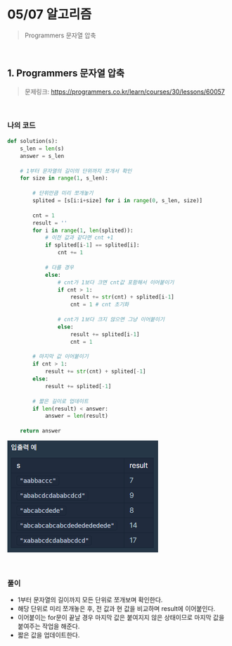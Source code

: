 # 05/07 알고리즘

> Programmers 문자열 압축

<br>

## 1. Programmers 문자열 압축

> 문제링크: https://programmers.co.kr/learn/courses/30/lessons/60057

<br>

### 나의 코드

```python
def solution(s):
    s_len = len(s)
    answer = s_len

    # 1부터 문자열의 길이의 단위까지 쪼개서 확인
    for size in range(1, s_len):

        # 단위만큼 미리 쪼개놓기
        splited = [s[i:i+size] for i in range(0, s_len, size)]

        cnt = 1
        result = ''
        for i in range(1, len(splited)):
            # 이전 값과 같다면 cnt +1
            if splited[i-1] == splited[i]:
                cnt += 1

            # 다를 경우
            else:
                # cnt가 1보다 크면 cnt값 포함해서 이어붙이기
                if cnt > 1:
                    result += str(cnt) + splited[i-1]
                    cnt = 1 # cnt 초기화

                # cnt가 1보다 크지 않으면 그냥 이어붙이기
                else:
                    result += splited[i-1]
                    cnt = 1

        # 마지막 값 이어붙이기
        if cnt > 1:
            result += str(cnt) + splited[-1]
        else:
            result += splited[-1]

        # 짧은 길이로 업데이트
        if len(result) < answer:
            answer = len(result)

    return answer
```

![image-20210507094517421](README.assets/image-20210507094517421.png)

<br>

### 풀이

- 1부터 문자열의 길이까지 모든 단위로 쪼개보며 확인한다.
- 해당 단위로 미리 쪼개놓은 후, 전 값과 현 값을 비교하며 result에 이어붙인다.
- 이어붙이는 for문이 끝날 경우 마지막 값은 붙여지지 않은 상태이므로 마지막 값을 붙여주는 작업을 해준다.
- 짧은 값을 업데이트한다.